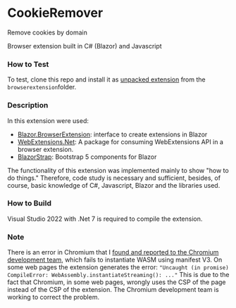 # CookieRemover

Remove cookies by domain

Browser extension built in C# (Blazor) and Javascript

### How to Test

To test, clone this repo and install it as <u>unpacked extension</u> from the `browserextension`folder.

### Description

In this extension were used:

- [Blazor.BrowserExtension](https://github.com/mingyaulee/Blazor.BrowserExtension): interface to create extensions in Blazor
- [WebExtensions.Net](https://github.com/mingyaulee/WebExtensions.Net): A package for consuming WebExtensions API in a browser extension.
- [BlazorStrap](https://blazorstrap.io): Bootstrap 5 components for Blazor

The functionality of this extension was implemented mainly to show "how to do things." Therefore, code study is necessary and sufficient, besides, of course, basic knowledge of C#, Javascript, Blazor and the libraries used.

### How to Build

Visual Studio 2022 with .Net 7 is required to compile the extension.

### Note

There is an error in Chromium that I [found and reported to the Chromium development team](https://bugs.chromium.org/p/chromium/issues/detail?id=1385796), which fails to instantiate WASM using manifest V3. On some web pages the extension generates the error:
 `"Uncaught (in promise) CompileError: WebAssembly.instantiateStreaming(): ..."` This is due to the fact that Chromium, in some web pages, wrongly uses the CSP of the page instead of the CSP of the extension. The Chromium development team is working to correct the problem.
